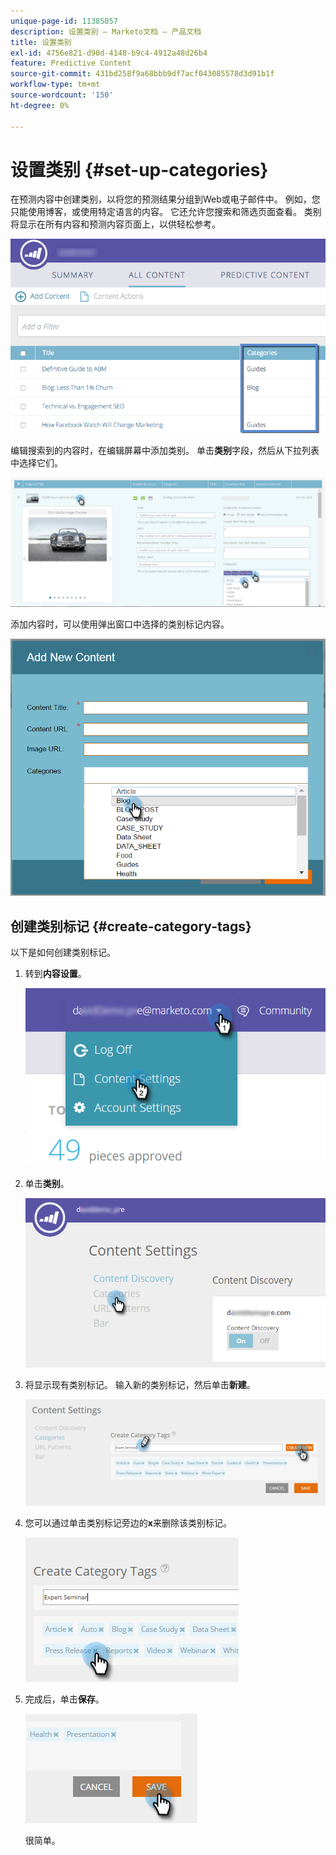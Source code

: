 ```yaml
---
unique-page-id: 11385057
description: 设置类别 — Marketo文档 — 产品文档
title: 设置类别
exl-id: 4756e821-d90d-4148-b9c4-4912a48d26b4
feature: Predictive Content
source-git-commit: 431bd258f9a68bbb9df7acf043085578d3d91b1f
workflow-type: tm+mt
source-wordcount: '150'
ht-degree: 0%

---
```


# 设置类别 {#set-up-categories}

在预测内容中创建类别，以将您的预测结果分组到Web或电子邮件中。 例如，您只能使用博客，或使用特定语言的内容。 它还允许您搜索和筛选页面查看。  类别将显示在所有内容和预测内容页面上，以供轻松参考。

![](assets/image2017-10-3-9-3a3-3a44.png)

编辑搜索到的内容时，在编辑屏幕中添加类别。 单击&#x200B;**类别**&#x200B;字段，然后从下拉列表中选择它们。

![](assets/two.png)

添加内容时，可以使用弹出窗口中选择的类别标记内容。

![](assets/add-new-content-dropdown-hand.png)

## 创建类别标记 {#create-category-tags}

以下是如何创建类别标记。

1. 转到&#x200B;**内容设置**。

   ![](assets/settings-dropdown-hand-1.png)

1. 单击&#x200B;**类别**。

   ![](assets/content-discovery-categories-hand.png)

1. 将显示现有类别标记。 输入新的类别标记，然后单击&#x200B;**新建**。

   ![](assets/content-settings-create-cat-tags-hand.png)

1. 您可以通过单击类别标记旁边的&#x200B;**x**&#x200B;来删除该类别标记。

   ![](assets/remove-category-tag-updated.png)

1. 完成后，单击&#x200B;**保存**。

   ![](assets/save-new.png)

   很简单。
